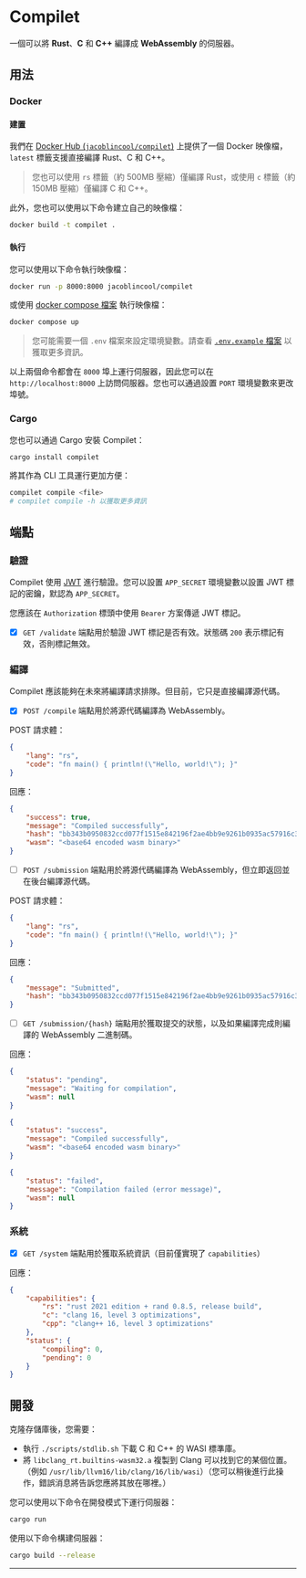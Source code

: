 # Compilet

一個可以將 **Rust**、**C** 和 **C++** 編譯成 **WebAssembly** 的伺服器。

## 用法

### Docker

#### 建置

我們在 [Docker Hub (`jacoblincool/compilet`)](https://hub.docker.com/r/jacoblincool/compilet) 上提供了一個 Docker 映像檔，`latest` 標籤支援直接編譯 Rust、C 和 C++。

> 您也可以使用 `rs` 標籤（約 500MB 壓縮）僅編譯 Rust，或使用 `c` 標籤（約 150MB 壓縮）僅編譯 C 和 C++。

此外，您也可以使用以下命令建立自己的映像檔：

```bash
docker build -t compilet .
```

#### 執行

您可以使用以下命令執行映像檔：

```bash
docker run -p 8000:8000 jacoblincool/compilet
```

或使用 [docker compose 檔案](./docker-compose.yml) 執行映像檔：

```bash
docker compose up
```

> 您可能需要一個 `.env` 檔案來設定環境變數。請查看 [`.env.example` 檔案](./.env.example) 以獲取更多資訊。

以上兩個命令都會在 `8000` 埠上運行伺服器，因此您可以在 `http://localhost:8000` 上訪問伺服器。您也可以通過設置 `PORT` 環境變數來更改埠號。

### Cargo

您也可以通過 Cargo 安裝 Compilet：

```bash
cargo install compilet
```

將其作為 CLI 工具運行更加方便：

```bash
compilet compile <file>
# compilet compile -h 以獲取更多資訊
```

## 端點

### 驗證

Compilet 使用 [JWT](https://jwt.io/) 進行驗證。您可以設置 `APP_SECRET` 環境變數以設置 JWT 標記的密鑰，默認為 `APP_SECRET`。

您應該在 `Authorization` 標頭中使用 `Bearer` 方案傳遞 JWT 標記。

- [x] `GET /validate` 端點用於驗證 JWT 標記是否有效。狀態碼 `200` 表示標記有效，否則標記無效。

### 編譯

Compilet 應該能夠在未來將編譯請求排隊。但目前，它只是直接編譯源代碼。

- [x] `POST /compile` 端點用於將源代碼編譯為 WebAssembly。

POST 請求體：

```json
{
    "lang": "rs",
    "code": "fn main() { println!(\"Hello, world!\"); }"
}
```

回應：

```json
{
    "success": true,
    "message": "Compiled successfully",
    "hash": "bb343b0950832ccd077f1515e842196f2ae4bb9e9261b0935ac57916c3cf305d",
    "wasm": "<base64 encoded wasm binary>"
}
```

- [ ] `POST /submission` 端點用於將源代碼編譯為 WebAssembly，但立即返回並在後台編譯源代碼。

POST 請求體：

```json
{
    "lang": "rs",
    "code": "fn main() { println!(\"Hello, world!\"); }"
}
```

回應：

```json
{
    "message": "Submitted",
    "hash": "bb343b0950832ccd077f1515e842196f2ae4bb9e9261b0935ac57916c3cf305d"
}
```

- [ ] `GET /submission/{hash}` 端點用於獲取提交的狀態，以及如果編譯完成則編譯的 WebAssembly 二進制碼。

回應：

```json
{
    "status": "pending",
    "message": "Waiting for compilation",
    "wasm": null
}
```

```json
{
    "status": "success",
    "message": "Compiled successfully",
    "wasm": "<base64 encoded wasm binary>"
}
```

```json
{
    "status": "failed",
    "message": "Compilation failed (error message)",
    "wasm": null
}
```

### 系統

- [x] `GET /system` 端點用於獲取系統資訊（目前僅實現了 `capabilities`）

回應：

```json
{
    "capabilities": {
        "rs": "rust 2021 edition + rand 0.8.5, release build",
        "c": "clang 16, level 3 optimizations",
        "cpp": "clang++ 16, level 3 optimizations"
    },
    "status": {
        "compiling": 0,
        "pending": 0
    }
}
```

## 開發

克隆存儲庫後，您需要：

- 執行 `./scripts/stdlib.sh` 下載 C 和 C++ 的 WASI 標準庫。
- 將 `libclang_rt.builtins-wasm32.a` 複製到 Clang 可以找到它的某個位置。（例如 `/usr/lib/llvm16/lib/clang/16/lib/wasi`）（您可以稍後進行此操作，錯誤消息將告訴您應將其放在哪裡。）

您可以使用以下命令在開發模式下運行伺服器：

```bash
cargo run
```

使用以下命令構建伺服器：

```bash
cargo build --release
```

---